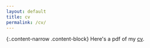 ```yaml
---
layout: default
title: cv
permalink: /cv/
---
```


{:.content-narrow .content-block}
Here's a pdf of my [cv](https://lailacj.github.io/pdfs/lcj_cv.pdf).

